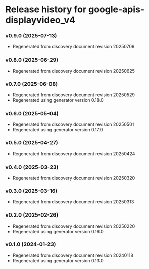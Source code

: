 # Release history for google-apis-displayvideo_v4

### v0.9.0 (2025-07-13)

* Regenerated from discovery document revision 20250709

### v0.8.0 (2025-06-29)

* Regenerated from discovery document revision 20250625

### v0.7.0 (2025-06-08)

* Regenerated from discovery document revision 20250529
* Regenerated using generator version 0.18.0

### v0.6.0 (2025-05-04)

* Regenerated from discovery document revision 20250501
* Regenerated using generator version 0.17.0

### v0.5.0 (2025-04-27)

* Regenerated from discovery document revision 20250424

### v0.4.0 (2025-03-23)

* Regenerated from discovery document revision 20250320

### v0.3.0 (2025-03-16)

* Regenerated from discovery document revision 20250313

### v0.2.0 (2025-02-26)

* Regenerated from discovery document revision 20250220
* Regenerated using generator version 0.16.0

### v0.1.0 (2024-01-23)

* Regenerated from discovery document revision 20240118
* Regenerated using generator version 0.13.0

